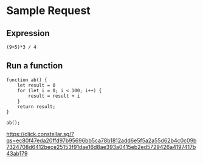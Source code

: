 # Sample Request

## Expression

```
(9+5)*3 / 4
```

## Run a function
```
function ab() {
	let result = 0
	for (let i = 0; i < 100; i++) {
		result = result + i
	}
	return result;
}

ab();
```
https://click.constellar.sg/?qs=ec80f47eda20ffd97b95696bb5ca78b1812add6e5f5a2a55d62b4c0c09b7324708d6412bece25153f91dae16d8ae393a0415eb2ed5729426a4197417b43ab179

